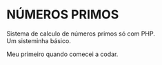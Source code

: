# NÚMEROS PRIMOS
Sistema de calculo de números primos só com PHP. <br>
Um sisteminha básico.

Meu primeiro quando comecei a codar.
